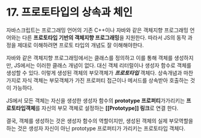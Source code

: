 # 17. 프로토타입의 상속과 체인

 자바스크립트는 프로그래밍 언어의 기존 C++이나 자바와 같은 객체지향 프로그래밍 언어와는 다른 **프로토타입 기반의 객체지향 프로그래밍**을 지원한다. 따라서 JS의 동작 과정을 제대로 이해하려면 프로토 타입의 개념도 잘 이해해야한다. 

 자바와 같은 객체지향 프로그래밍에서는 클래스를 정의하고 이를 통해 객체를 생성하지만, JS에서는 이러한 클래스 개념이 없다. 대신 객체 리터럴이나 생성자 함수로 객체를 생성할 수 있다. 이렇게 생성된 객체의 부모객체가 ***프로토타입*** 객체다. 상속개념과 마찬가지로 자식 객체는 부모객체가 가진 프로퍼티 접근이나 메서드를 상속받아 호출하는 것이 가능하다. 

 JS에서 모든 객체는 자신을 생성한 생성자 함수의 **prototype 프로퍼티**가가리키는 **프로토타입객체**를 자신의 부모 객체로 설정하는 **[[Prototype]] 링크**로 연결 한다.

 결국, 객체를 생성하는 것은 생성자 함수의 역할이지만, 생성된 객체의 실제 부모역할을 하는 것은 생성자 자신이 아닌 prototype 프로퍼티가 가리키는 프로토타입 객체다.

